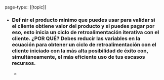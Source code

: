 page-type:: [[topic]]
- ### Def nir el producto mínimo que puedes usar para validar si el cliente obtiene valor del producto y si puedes pagar por eso, esto inicia un ciclo de retroalimentación iterativa con el cliente. ¿POR QUÉ? Debes reducir las variables en la ecuación para obtener un ciclo de retroalimentación con el cliente iniciado con la más alta posibilidad de éxito con, simultáneamente, el más eficiente uso de tus escasos recursos.
  - 



